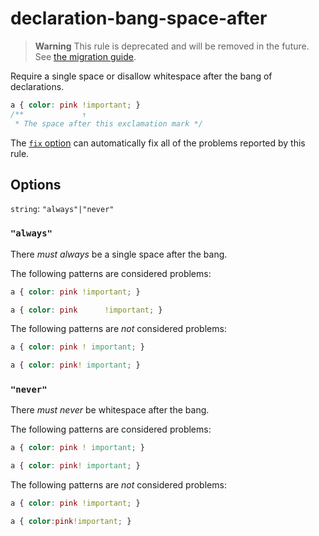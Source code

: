 # declaration-bang-space-after

> **Warning** This rule is deprecated and will be removed in the future. See [the migration guide](https://github.com/stylelint/stylelint/tree/15.10.2/docs/migration-guide/to-15.md).

Require a single space or disallow whitespace after the bang of declarations.

<!-- prettier-ignore -->
```css
a { color: pink !important; }
/**             ↑
 * The space after this exclamation mark */
```

The [`fix` option](https://github.com/stylelint/stylelint/tree/15.10.2/docs/user-guide/options.md#fix) can automatically fix all of the problems reported by this rule.

## Options

`string`: `"always"|"never"`

### `"always"`

There _must always_ be a single space after the bang.

The following patterns are considered problems:

<!-- prettier-ignore -->
```css
a { color: pink !important; }
```

<!-- prettier-ignore -->
```css
a { color: pink      !important; }
```

The following patterns are _not_ considered problems:

<!-- prettier-ignore -->
```css
a { color: pink ! important; }
```

<!-- prettier-ignore -->
```css
a { color: pink! important; }
```

### `"never"`

There _must never_ be whitespace after the bang.

The following patterns are considered problems:

<!-- prettier-ignore -->
```css
a { color: pink ! important; }
```

<!-- prettier-ignore -->
```css
a { color: pink! important; }
```

The following patterns are _not_ considered problems:

<!-- prettier-ignore -->
```css
a { color: pink !important; }
```

<!-- prettier-ignore -->
```css
a { color:pink!important; }
```
